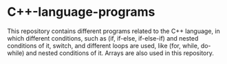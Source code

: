 # C++-language-programs
This repository contains different programs related to the C++ language, in which different conditions, such as (if, if-else, if-else-if) and nested conditions of it, switch, and different loops are used, like (for, while, do-while) and nested conditions of it. Arrays are also used in this repository. 
